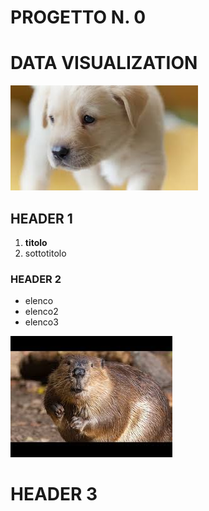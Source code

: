 # PROGETTO N. 0
# DATA VISUALIZATION
![Image2](trasferimento.jpg)

## HEADER 1
  1. **titolo**
  2. sottotitolo

### HEADER 2
  * elenco
  * elenco2
  * elenco3
  
![MyImage](download.jpg)

# HEADER 3
